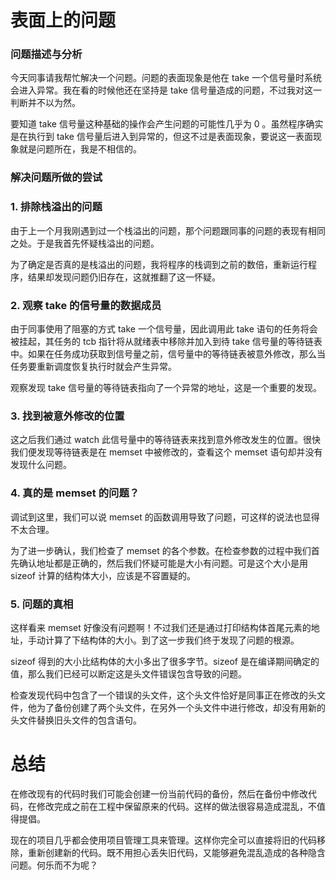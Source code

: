 # 表面上的问题

### 问题描述与分析
今天同事请我帮忙解决一个问题。问题的表面现象是他在 take 一个信号量时系统会进入异常。我在看的时候他还在坚持是 take 信号量造成的问题，不过我对这一判断并不以为然。

要知道 take 信号量这种基础的操作会产生问题的可能性几乎为 0 。虽然程序确实是在执行到 take 信号量后进入到异常的，但这不过是表面现象，要说这一表面现象就是问题所在，我是不相信的。


### 解决问题所做的尝试

### 1. 排除栈溢出的问题

由于上一个月我刚遇到过一个栈溢出的问题，那个问题跟同事的问题的表现有相同之处。于是我首先怀疑栈溢出的问题。

为了确定是否真的是栈溢出的问题，我将程序的栈调到之前的数倍，重新运行程序，结果却发现问题仍旧存在，这就推翻了这一怀疑。

### 2. 观察 take 的信号量的数据成员

由于同事使用了阻塞的方式 take 一个信号量，因此调用此 take 语句的任务将会被挂起，其任务的 tcb 指针将从就绪表中移除并加入到待 take 信号量的等待链表中。如果在任务成功获取到信号量之前，信号量中的等待链表被意外修改，那么当任务要重新调度恢复执行时就会产生异常。

观察发现 take 信号量的等待链表指向了一个异常的地址，这是一个重要的发现。

### 3. 找到被意外修改的位置

这之后我们通过 watch 此信号量中的等待链表来找到意外修改发生的位置。很快我们便发现等待链表是在 memset 中被修改的，查看这个 memset 语句却并没有发现什么问题。

### 4. 真的是 memset 的问题？

调试到这里，我们可以说 memset 的函数调用导致了问题，可这样的说法也显得不太合理。

为了进一步确认，我们检查了 memset 的各个参数。在检查参数的过程中我们首先确认地址都是正确的，然后我们怀疑可能是大小有问题。可是这个大小是用 sizeof 计算的结构体大小，应该是不容置疑的。

### 5. 问题的真相
这样看来 memset 好像没有问题啊！不过我们还是通过打印结构体首尾元素的地址，手动计算了下结构体的大小。到了这一步我们终于发现了问题的根源。

sizeof 得到的大小比结构体的大小多出了很多字节。sizeof 是在编译期间确定的值，那么我们已经可以断定这是头文件错误包含导致的问题。

检查发现代码中包含了一个错误的头文件，这个头文件恰好是同事正在修改的头文件，他为了备份创建了两个头文件，在另外一个头文件中进行修改，却没有用新的头文件替换旧头文件的包含语句。

# 总结

在修改现有的代码时我们可能会创建一份当前代码的备份，然后在备份中修改代码，在修改完成之前在工程中保留原来的代码。这样的做法很容易造成混乱，不值得提倡。

现在的项目几乎都会使用项目管理工具来管理。这样你完全可以直接将旧的代码移除，重新创建新的代码。既不用担心丢失旧代码，又能够避免混乱造成的各种隐含问题。何乐而不为呢？



